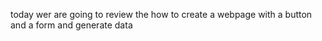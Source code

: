today wer are going to review the how to create a webpage with a button and a form and generate data 